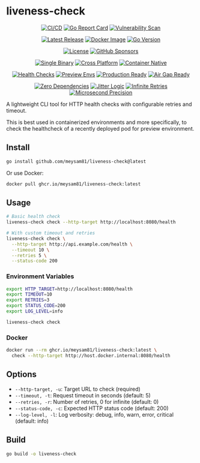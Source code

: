 # liveness-check

<div align="center">

<!-- Project Status & Quality -->

[![CI/CD](https://github.com/meysam81/liveness-check/actions/workflows/ci.yml/badge.svg)](https://github.com/meysam81/liveness-check/actions)
[![Go Report Card](https://goreportcard.com/badge/github.com/meysam81/liveness-check)](https://goreportcard.com/report/github.com/meysam81/liveness-check)
[![Vulnerability Scan](https://img.shields.io/badge/🛡️_Zero_Vulnerabilities-Kubescape_Verified-brightgreen?style=flat-square)](https://github.com/meysam81/liveness-check/actions)

<!-- Release & Distribution -->

[![Latest Release](https://img.shields.io/github/v/release/meysam81/liveness-check?style=flat-square&logo=github&color=blue)](https://github.com/meysam81/liveness-check/releases/latest)
[![Docker Image](https://img.shields.io/badge/docker-meysam81%2Fliveness--check-blue?style=flat-square&logo=docker)](https://ghcr.io/meysam81/liveness-check)
[![Go Version](https://img.shields.io/github/go-mod/go-version/meysam81/liveness-check?style=flat-square&logo=go)](go.mod)

<!-- License & Community -->

[![License](https://img.shields.io/badge/License-Apache--2.0-green.svg?style=flat-square)](LICENSE)
[![GitHub Sponsors](https://img.shields.io/github/sponsors/meysam81?style=flat-square&logo=github&color=pink)](https://github.com/sponsors/meysam81)

<!-- Technical Features -->

[![Single Binary](https://img.shields.io/badge/🚀_Single-Binary-blueviolet?style=flat-square)](https://golang.org/)
[![Cross Platform](https://img.shields.io/badge/🌐_Cross-Platform-orange?style=flat-square)](https://golang.org/)
[![Container Native](https://img.shields.io/badge/📦_Container-Native-2496ED?style=flat-square&logo=docker)](https://kubernetes.io/)

<!-- DevOps & Monitoring Features -->

[![Health Checks](https://img.shields.io/badge/💓_Health-Checks-FF6B6B?style=flat-square)](https://kubernetes.io/docs/concepts/workloads/pods/pod-lifecycle/#container-probes)
[![Preview Envs](https://img.shields.io/badge/🔍_Preview-Environments-9C27B0?style=flat-square)](https://kubernetes.io/)
[![Production Ready](https://img.shields.io/badge/🏭_Production-Ready-darkgreen?style=flat-square)](https://sre.google/)
[![Air Gap Ready](https://img.shields.io/badge/🔒_Air--Gap-Compatible-darkred?style=flat-square)](#install)

<!-- Hackery & Performance -->

[![Zero Dependencies](https://img.shields.io/badge/⚡_Zero-Dependencies-yellow?style=flat-square)](https://golang.org/)
[![Jitter Logic](https://img.shields.io/badge/🎯_Smart-Jitter-purple?style=flat-square)](#usage)
[![Infinite Retries](https://img.shields.io/badge/♾️_Infinite-Retries-teal?style=flat-square)](#options)
[![Microsecond Precision](https://img.shields.io/badge/⏱️_μs-Precision-indigo?style=flat-square)](https://golang.org/pkg/time/)

</div>

A lightweight CLI tool for HTTP health checks with configurable retries and timeout.

This is best used in containerized environments and more specifically, to check
the healthcheck of a recently deployed pod for preview environment.

## Install

```bash
go install github.com/meysam81/liveness-check@latest
```

Or use Docker:

```bash
docker pull ghcr.io/meysam81/liveness-check:latest
```

## Usage

```bash
# Basic health check
liveness-check check --http-target http://localhost:8080/health

# With custom timeout and retries
liveness-check check \
  --http-target http://api.example.com/health \
  --timeout 10 \
  --retries 5 \
  --status-code 200
```

### Environment Variables

```bash
export HTTP_TARGET=http://localhost:8080/health
export TIMEOUT=10
export RETRIES=3
export STATUS_CODE=200
export LOG_LEVEL=info

liveness-check check
```

### Docker

```bash
docker run --rm ghcr.io/meysam81/liveness-check:latest \
  check --http-target http://host.docker.internal:8080/health
```

## Options

- `--http-target, -u`: Target URL to check (required)
- `--timeout, -t`: Request timeout in seconds (default: 5)
- `--retries, -r`: Number of retries, 0 for infinite (default: 0)
- `--status-code, -c`: Expected HTTP status code (default: 200)
- `--log-level, -l`: Log verbosity: debug, info, warn, error, critical (default: info)

## Build

```bash
go build -o liveness-check
```
